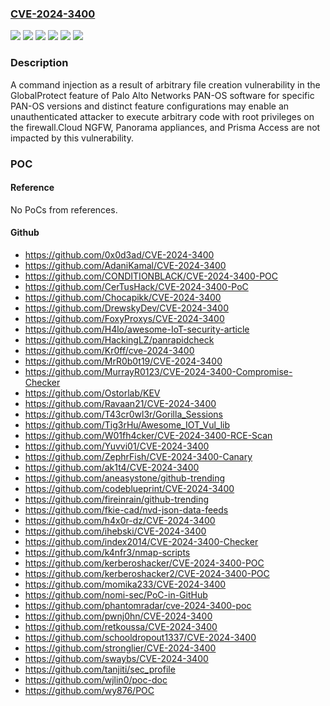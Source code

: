 ### [CVE-2024-3400](https://cve.mitre.org/cgi-bin/cvename.cgi?name=CVE-2024-3400)
![](https://img.shields.io/static/v1?label=Product&message=Cloud%20NGFW&color=blue)
![](https://img.shields.io/static/v1?label=Product&message=PAN-OS&color=blue)
![](https://img.shields.io/static/v1?label=Product&message=Prisma%20Access&color=blue)
![](https://img.shields.io/static/v1?label=Version&message=n%2Fa&color=blue)
![](https://img.shields.io/static/v1?label=Vulnerability&message=CWE-20%20Improper%20Input%20Validation&color=brighgreen)
![](https://img.shields.io/static/v1?label=Vulnerability&message=CWE-77%20Improper%20Neutralization%20of%20Special%20Elements%20used%20in%20a%20Command%20('Command%20Injection')&color=brighgreen)

### Description

A command injection as a result of arbitrary file creation vulnerability in the GlobalProtect feature of Palo Alto Networks PAN-OS software for specific PAN-OS versions and distinct feature configurations may enable an unauthenticated attacker to execute arbitrary code with root privileges on the firewall.Cloud NGFW, Panorama appliances, and Prisma Access are not impacted by this vulnerability.

### POC

#### Reference
No PoCs from references.

#### Github
- https://github.com/0x0d3ad/CVE-2024-3400
- https://github.com/AdaniKamal/CVE-2024-3400
- https://github.com/CONDITIONBLACK/CVE-2024-3400-POC
- https://github.com/CerTusHack/CVE-2024-3400-PoC
- https://github.com/Chocapikk/CVE-2024-3400
- https://github.com/DrewskyDev/CVE-2024-3400
- https://github.com/FoxyProxys/CVE-2024-3400
- https://github.com/H4lo/awesome-IoT-security-article
- https://github.com/HackingLZ/panrapidcheck
- https://github.com/Kr0ff/cve-2024-3400
- https://github.com/MrR0b0t19/CVE-2024-3400
- https://github.com/MurrayR0123/CVE-2024-3400-Compromise-Checker
- https://github.com/Ostorlab/KEV
- https://github.com/Ravaan21/CVE-2024-3400
- https://github.com/T43cr0wl3r/Gorilla_Sessions
- https://github.com/Tig3rHu/Awesome_IOT_Vul_lib
- https://github.com/W01fh4cker/CVE-2024-3400-RCE-Scan
- https://github.com/Yuvvi01/CVE-2024-3400
- https://github.com/ZephrFish/CVE-2024-3400-Canary
- https://github.com/ak1t4/CVE-2024-3400
- https://github.com/aneasystone/github-trending
- https://github.com/codeblueprint/CVE-2024-3400
- https://github.com/fireinrain/github-trending
- https://github.com/fkie-cad/nvd-json-data-feeds
- https://github.com/h4x0r-dz/CVE-2024-3400
- https://github.com/ihebski/CVE-2024-3400
- https://github.com/index2014/CVE-2024-3400-Checker
- https://github.com/k4nfr3/nmap-scripts
- https://github.com/kerberoshacker/CVE-2024-3400-POC
- https://github.com/kerberoshacker2/CVE-2024-3400-POC
- https://github.com/momika233/CVE-2024-3400
- https://github.com/nomi-sec/PoC-in-GitHub
- https://github.com/phantomradar/cve-2024-3400-poc
- https://github.com/pwnj0hn/CVE-2024-3400
- https://github.com/retkoussa/CVE-2024-3400
- https://github.com/schooldropout1337/CVE-2024-3400
- https://github.com/stronglier/CVE-2024-3400
- https://github.com/swaybs/CVE-2024-3400
- https://github.com/tanjiti/sec_profile
- https://github.com/wjlin0/poc-doc
- https://github.com/wy876/POC

